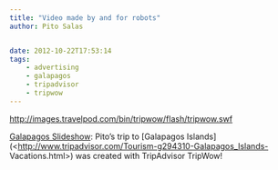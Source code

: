 ```yaml
---
title: "Video made by and for robots"
author: Pito Salas


date: 2012-10-22T17:53:14
tags:
    - advertising
    - galapagos
    - tripadvisor
    - tripwow
---
```




<http://images.travelpod.com/bin/tripwow/flash/tripwow.swf>

[Galapagos
Slideshow](<http://tripwow.tripadvisor.com/tripwow/ta-06ca-991c-5a13>): Pito’s
trip to [Galapagos
Islands](<http://www.tripadvisor.com/Tourism-g294310-Galapagos_Islands-
Vacations.html>) was created with TripAdvisor TripWow!


